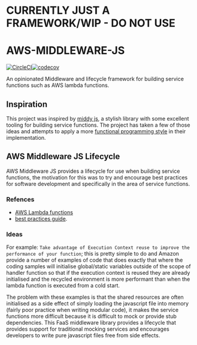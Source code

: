 # CURRENTLY JUST A FRAMEWORK/WIP - DO NOT USE

# AWS-MIDDLEWARE-JS

[![CircleCI](https://circleci.com/gh/ChocPanda/aws-middleware-js.svg?style=svg)](https://circleci.com/gh/ChocPanda/aws-middleware-js)[![codecov](https://codecov.io/gh/ChocPanda/aws-middleware-js/branch/master/graph/badge.svg)](https://codecov.io/gh/ChocPanda/aws-middleware-js)

An opinionated Middleware and lifecycle framework for building service functions such as AWS lambda functions. 

## Inspiration

This project was inspired by [middy js](https://github.com/middyjs/middy), a stylish library with some excellent tooling for building service functions. The project has taken a few of those ideas and attempts to apply a more [functional programming style](https://codeburst.io/functional-programming-in-javascript-e57e7e28c0e5) in their implementation.

## AWS Middleware JS Lifecycle

AWS Middleware JS provides a lifecycle for use when building service functions, the motivation for this was to try and encourage best practices for software development and specifically in the area of service functions. 

### Refences
 - [AWS Lambda functions](https://aws.amazon.com/lambda/)
 - [best practices guide](https://docs.aws.amazon.com/lambda/latest/dg/best-practices.html#function-code).

### Ideas

For example: `Take advantage of Execution Context reuse to improve the performance of your function`; this is pretty simple to do and Amazon provide a number of examples of code that does exactly that where the coding samples will initialise global/static variables outside of the scope of handler function so that if the execution context is reused they are already initialised and the recycled environment is more performant than when the lambda function is executed from a cold start.

The problem with these examples is that the shared resources are often initialised as a side effect of simply loading the javascript file into memory (fairly poor practice when writing modular code), it makes the service functions more difficult because it is difficult to mock or provide stub dependencies. This FaaS middleware library provides a lifecycle that provides support for traditional mocking services and encourages developers to write pure javascript files free from side effects.
